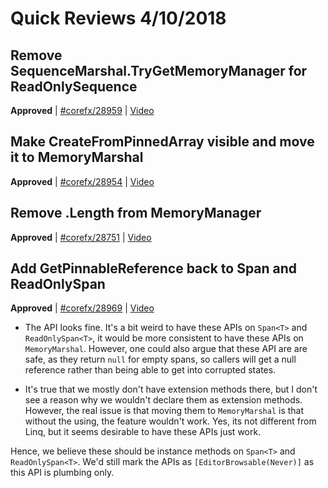 # Quick Reviews 4/10/2018

## Remove SequenceMarshal.TryGetMemoryManager for ReadOnlySequence

**Approved** | [#corefx/28959](https://github.com/dotnet/corefx/issues/28959) | [Video](https://www.youtube.com/watch?v=FwqoZUlanYg&t=0h-9m-58s)

## Make CreateFromPinnedArray visible and move it to MemoryMarshal

**Approved** | [#corefx/28954](https://github.com/dotnet/corefx/issues/28954) | [Video](https://www.youtube.com/watch?v=FwqoZUlanYg&t=0h5m0s)

## Remove .Length from MemoryManager<T>

**Approved** | [#corefx/28751](https://github.com/dotnet/corefx/issues/28751) | [Video](https://www.youtube.com/watch?v=FwqoZUlanYg&t=0h13m35s)

## Add GetPinnableReference back to Span and ReadOnlySpan

**Approved** | [#corefx/28969](https://github.com/dotnet/corefx/issues/28969#issuecomment-380190393) | [Video](https://www.youtube.com/watch?v=FwqoZUlanYg&t=0h22m45s)

* The API looks fine. It's a bit weird to have these APIs on `Span<T>` and `ReadOnlySpan<T>`, it would be more consistent to have these APIs on `MemoryMarshal`. However, one could also argue that these API are are safe, as they return `null` for empty spans, so callers will get a null reference rather than being able to get into corrupted states.

* It's true that we mostly don't have extension methods there, but I don't see a reason why we wouldn't declare them as extension methods. However, the real issue is that moving them to `MemoryMarshal` is that without the using, the feature wouldn't work. Yes, its not different from Linq, but it seems desirable to have these APIs just work.

Hence, we believe these should be instance methods on `Span<T>` and `ReadOnlySpan<T>`. We'd still mark the APIs as `[EditorBrowsable(Never)]` as this API is plumbing only.
